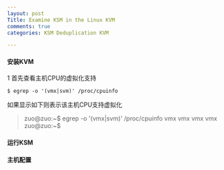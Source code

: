 ```yaml
---
layout: post
Title: Examine KSM in the Linux KVM
comments: true
categories: KSM Deduplication KVM

---
```


#### 安装KVM
1 首先查看主机CPU的虚拟化支持
        
`$ egrep -o '(vmx|svm)' /proc/cpuinfo`

如果显示如下则表示该主机CPU支持虚拟化

>zuo@zuo:~$ egrep -o '(vmx|svm)' /proc/cpuinfo
>vmx
>vmx
>vmx
>vmx
>zuo@zuo:~$


#### 运行KSM


#### 主机配置
